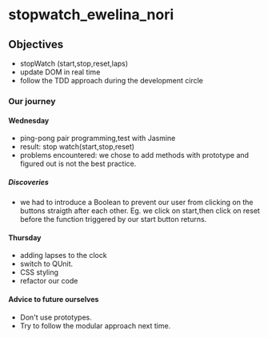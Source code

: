 # stopwatch_ewelina_nori

## Objectives
- stopWatch (start,stop,reset,laps)
- update DOM in real time
- follow the TDD approach during the development circle

### Our journey

#### Wednesday
- ping-pong pair programming,test with Jasmine
- result: stop watch(start,stop,reset)
- problems encountered: we chose to add methods with prototype and figured out is not the best practice.

##### Discoveries
- we had to introduce a Boolean to prevent our user from clicking on the buttons straigth after each other. Eg. we click on start,then click on reset before the function triggered by our start button returns.

#### Thursday
- adding lapses to the clock
- switch to QUnit.
- CSS styling
- refactor our code

#### Advice to future ourselves

- Don't use prototypes.
- Try to follow the modular approach next time.



